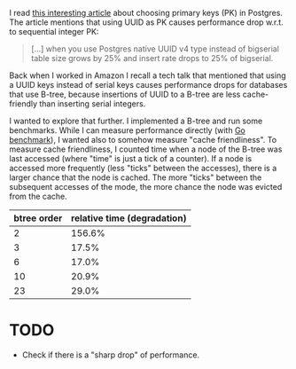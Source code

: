 I read [this interesting article][ref_art] about choosing primary keys (PK) in Postgres. The article mentions that using UUID as PK causes performance drop w.r.t. to sequential integer PK:

> [...] when you use Postgres native UUID v4 type instead of bigserial table size grows by 25% and insert rate drops to 25% of bigserial.

Back when I worked in Amazon I recall a tech talk that mentioned that using a UUID keys instead of serial keys causes performance drops for databases
that use B-tree, because insertions of UUID to a B-tree are less cache-friendly than inserting serial integers.

I wanted to explore that further. I implemented a B-tree and run some benchmarks. While I can measure performance directly (with [Go benchmark][ref_go_bench]), I wanted also to somehow measure "cache friendliness". To measure cache friendliness, I counted time when a node of the B-tree was last accessed (where "time" is just a tick of a counter). If a node is accessed more frequently (less "ticks" between the accesses), there is a larger chance that the node is cached. The more "ticks" between the subsequent accesses of the mode, the more chance the node was evicted from the cache.

[ref_go_bench]: https://pkg.go.dev/testing#hdr-Benchmarks
[ref_btree]: https://en.wikipedia.org/wiki/B-tree#Insertion
[ref_art]: https://shekhargulati.com/2022/07/08/my-notes-on-gitlabs-postgres-schema-design/

| btree order | relative time (degradation) |
| ----------- | --------------------------- |
| 2           | 156.6%                      |
| 3           | 17.5%                       |
| 6           | 17.0%                       |
| 10          | 20.9%                       |
| 23          | 29.0%                       |

# TODO

- Check if there is a "sharp drop" of performance.
